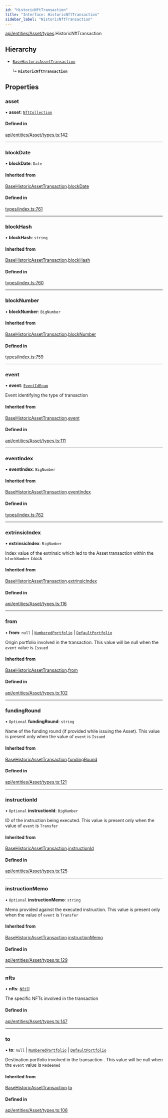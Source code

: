 ```yaml
---
id: "HistoricNftTransaction"
title: "Interface: HistoricNftTransaction"
sidebar_label: "HistoricNftTransaction"
---
```


[api/entities/Asset/types](../../../../../../modules/API/Entities/Asset/Types/Types.md).HistoricNftTransaction

## Hierarchy

- [`BaseHistoricAssetTransaction`](../BaseHistoricAssetTransaction/BaseHistoricAssetTransaction.md)

  ↳ **`HistoricNftTransaction`**

## Properties

### asset

• **asset**: [`NftCollection`](../../../../../../classes/API/Entities/Asset/NonFungible/NftCollection/NftCollection.md)

#### Defined in

[api/entities/Asset/types.ts:142](https://github.com/PolymeshAssociation/polymesh-sdk/blob/968f8d70c/src/api/entities/Asset/types.ts#L142)

___

### blockDate

• **blockDate**: `Date`

#### Inherited from

[BaseHistoricAssetTransaction](../BaseHistoricAssetTransaction/BaseHistoricAssetTransaction.md).[blockDate](../BaseHistoricAssetTransaction/BaseHistoricAssetTransaction.md#blockdate)

#### Defined in

[types/index.ts:761](https://github.com/PolymeshAssociation/polymesh-sdk/blob/968f8d70c/src/types/index.ts#L761)

___

### blockHash

• **blockHash**: `string`

#### Inherited from

[BaseHistoricAssetTransaction](../BaseHistoricAssetTransaction/BaseHistoricAssetTransaction.md).[blockHash](../BaseHistoricAssetTransaction/BaseHistoricAssetTransaction.md#blockhash)

#### Defined in

[types/index.ts:760](https://github.com/PolymeshAssociation/polymesh-sdk/blob/968f8d70c/src/types/index.ts#L760)

___

### blockNumber

• **blockNumber**: `BigNumber`

#### Inherited from

[BaseHistoricAssetTransaction](../BaseHistoricAssetTransaction/BaseHistoricAssetTransaction.md).[blockNumber](../BaseHistoricAssetTransaction/BaseHistoricAssetTransaction.md#blocknumber)

#### Defined in

[types/index.ts:759](https://github.com/PolymeshAssociation/polymesh-sdk/blob/968f8d70c/src/types/index.ts#L759)

___

### event

• **event**: [`EventIdEnum`](../../../../../../enums/Types/EventIdEnum/EventIdEnum.md)

Event identifying the type of transaction

#### Inherited from

[BaseHistoricAssetTransaction](../BaseHistoricAssetTransaction/BaseHistoricAssetTransaction.md).[event](../BaseHistoricAssetTransaction/BaseHistoricAssetTransaction.md#event)

#### Defined in

[api/entities/Asset/types.ts:111](https://github.com/PolymeshAssociation/polymesh-sdk/blob/968f8d70c/src/api/entities/Asset/types.ts#L111)

___

### eventIndex

• **eventIndex**: `BigNumber`

#### Inherited from

[BaseHistoricAssetTransaction](../BaseHistoricAssetTransaction/BaseHistoricAssetTransaction.md).[eventIndex](../BaseHistoricAssetTransaction/BaseHistoricAssetTransaction.md#eventindex)

#### Defined in

[types/index.ts:762](https://github.com/PolymeshAssociation/polymesh-sdk/blob/968f8d70c/src/types/index.ts#L762)

___

### extrinsicIndex

• **extrinsicIndex**: `BigNumber`

Index value of the extrinsic which led to the Asset transaction within the `blockNumber` block

#### Inherited from

[BaseHistoricAssetTransaction](../BaseHistoricAssetTransaction/BaseHistoricAssetTransaction.md).[extrinsicIndex](../BaseHistoricAssetTransaction/BaseHistoricAssetTransaction.md#extrinsicindex)

#### Defined in

[api/entities/Asset/types.ts:116](https://github.com/PolymeshAssociation/polymesh-sdk/blob/968f8d70c/src/api/entities/Asset/types.ts#L116)

___

### from

• **from**: ``null`` \| [`NumberedPortfolio`](../../../../../../classes/API/Entities/NumberedPortfolio/NumberedPortfolio.md) \| [`DefaultPortfolio`](../../../../../../classes/API/Entities/DefaultPortfolio/DefaultPortfolio.md)

Origin portfolio involved in the transaction. This value will be null when the `event` value is `Issued`

#### Inherited from

[BaseHistoricAssetTransaction](../BaseHistoricAssetTransaction/BaseHistoricAssetTransaction.md).[from](../BaseHistoricAssetTransaction/BaseHistoricAssetTransaction.md#from)

#### Defined in

[api/entities/Asset/types.ts:102](https://github.com/PolymeshAssociation/polymesh-sdk/blob/968f8d70c/src/api/entities/Asset/types.ts#L102)

___

### fundingRound

• `Optional` **fundingRound**: `string`

Name of the funding round (if provided while issuing the Asset). This value is present only when the value of `event` is `Issued`

#### Inherited from

[BaseHistoricAssetTransaction](../BaseHistoricAssetTransaction/BaseHistoricAssetTransaction.md).[fundingRound](../BaseHistoricAssetTransaction/BaseHistoricAssetTransaction.md#fundinground)

#### Defined in

[api/entities/Asset/types.ts:121](https://github.com/PolymeshAssociation/polymesh-sdk/blob/968f8d70c/src/api/entities/Asset/types.ts#L121)

___

### instructionId

• `Optional` **instructionId**: `BigNumber`

ID of the instruction being executed. This value is present only when the value of `event` is `Transfer`

#### Inherited from

[BaseHistoricAssetTransaction](../BaseHistoricAssetTransaction/BaseHistoricAssetTransaction.md).[instructionId](../BaseHistoricAssetTransaction/BaseHistoricAssetTransaction.md#instructionid)

#### Defined in

[api/entities/Asset/types.ts:125](https://github.com/PolymeshAssociation/polymesh-sdk/blob/968f8d70c/src/api/entities/Asset/types.ts#L125)

___

### instructionMemo

• `Optional` **instructionMemo**: `string`

Memo provided against the executed instruction. This value is present only when the value of `event` is `Transfer`

#### Inherited from

[BaseHistoricAssetTransaction](../BaseHistoricAssetTransaction/BaseHistoricAssetTransaction.md).[instructionMemo](../BaseHistoricAssetTransaction/BaseHistoricAssetTransaction.md#instructionmemo)

#### Defined in

[api/entities/Asset/types.ts:129](https://github.com/PolymeshAssociation/polymesh-sdk/blob/968f8d70c/src/api/entities/Asset/types.ts#L129)

___

### nfts

• **nfts**: [`Nft`](../../../../../../classes/API/Entities/Asset/NonFungible/Nft/Nft.md)[]

The specific NFTs involved in the transaction

#### Defined in

[api/entities/Asset/types.ts:147](https://github.com/PolymeshAssociation/polymesh-sdk/blob/968f8d70c/src/api/entities/Asset/types.ts#L147)

___

### to

• **to**: ``null`` \| [`NumberedPortfolio`](../../../../../../classes/API/Entities/NumberedPortfolio/NumberedPortfolio.md) \| [`DefaultPortfolio`](../../../../../../classes/API/Entities/DefaultPortfolio/DefaultPortfolio.md)

Destination portfolio involved in the transaction . This value will be null when the `event` value is `Redeemed`

#### Inherited from

[BaseHistoricAssetTransaction](../BaseHistoricAssetTransaction/BaseHistoricAssetTransaction.md).[to](../BaseHistoricAssetTransaction/BaseHistoricAssetTransaction.md#to)

#### Defined in

[api/entities/Asset/types.ts:106](https://github.com/PolymeshAssociation/polymesh-sdk/blob/968f8d70c/src/api/entities/Asset/types.ts#L106)
